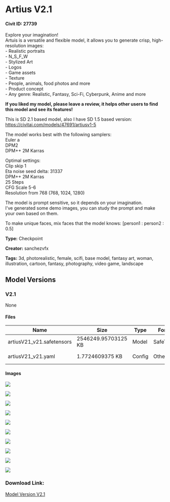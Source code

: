 # Artius V2.1

#### Civit ID: 27739

<p>Explore your imagination!<br />Artuis is a versatile and flexible model, it allows you to generate crisp, high-resolution images:<br />- Realistic portraits<br />- N_S_F_W<br />- Stylized Art<br />- Logos<br />- Game assets<br />- Texture<br />- People, animals, food photos and more<br />- Product concept<br />- Any genre: Realistic, Fantasy, Sci-Fi, Cyberpunk, Anime and more</p><p><strong>If you liked my model, please leave a review, it helps other users to find this model and see its features!</strong></p><p>This is SD 2.1 based model, also I have SD 1.5 based version: <a target="_blank" rel="ugc" href="https://civitai.com/models/47691/artiusv1-5">https://civitai.com/models/47691/artiusv1-5</a></p><p>The model works best with the following samplers: <br />Euler a<br />DPM2<br />DPM++ 2M Karras</p><p>Optimal settings:<br />Clip skip 1<br />Eta noise seed delta: 31337<br />DPM++ 2M Karras<br />25 Steps<br />CFG Scale 5-6<br />Resolution from 768 (768, 1024, 1280)</p><p>The model is prompt sensitive, so it depends on your imagination.<br />I've generated some demo images, you can study the prompt and make your own based on them.</p><p>To make unique faces, mix faces that the model knows: [person1 : person2 : 0.5]</p>

**Type:** Checkpoint

**Creator:** sanchezvfx

**Tags:** 3d, photorealistic, female, scifi, base model, fantasy art, woman, illustration, cartoon, fantasy, photography, video game, landscape

## Model Versions

### V2.1

None

#### Files

| Name | Size | Type | Format | Download Url | AutoV1 | AutoV2 | SHA256 | CRC32 | BLAKE3 |
| --- | --- | --- | --- | --- | --- | --- | --- | --- | --- |
| artiusV21_v21.safetensors | 2546249.95703125 KB | Model | SafeTensor | https://civitai.com/api/download/models/33216 | 0EB3318B | 4EE4331304 | 4EE4331304C99D877BC252261103B825FCA4CD9D31E3A40079C8D8AB6EC1ECC9 | 905C413E | BA11C6976B4AFF5752C5F780A6286E04ED2BE4E1C739020DDB8E7395A080BD9B |
| artiusV21_v21.yaml | 1.7724609375 KB | Config | Other | https://civitai.com/api/download/models/33216?type=Config&format=Other | - | 72B092AADF | 72B092AADFE146F5D3F395A720C0AA3B2354B2095E3F10DC18F0E9716D286DCB | BEC16895 | E3D04B07DBB3E2A59A06E6BA1CA7DA0BB822E4C67D2CB1179A2117076D47EBBC |

#### Images

<p><img src="https://image.civitai.com/xG1nkqKTMzGDvpLrqFT7WA/b8450c26-3168-487a-537c-1d6ae9d96d00/width=450/378440.jpeg" /></p>

<p><img src="https://image.civitai.com/xG1nkqKTMzGDvpLrqFT7WA/25335e62-0669-44e9-0abd-de241f6faa00/width=450/378457.jpeg" /></p>

<p><img src="https://image.civitai.com/xG1nkqKTMzGDvpLrqFT7WA/c64ade47-687a-4631-76c8-74f4b8267400/width=450/378456.jpeg" /></p>

<p><img src="https://image.civitai.com/xG1nkqKTMzGDvpLrqFT7WA/273cb8b5-636e-4549-b3d3-5ec93e37a300/width=450/378455.jpeg" /></p>

<p><img src="https://image.civitai.com/xG1nkqKTMzGDvpLrqFT7WA/c3e90fca-0b1b-4dcf-1080-13cc3cee1b00/width=450/378454.jpeg" /></p>

<p><img src="https://image.civitai.com/xG1nkqKTMzGDvpLrqFT7WA/34be0c72-6f85-44e7-3802-0e3ed6f4b700/width=450/378453.jpeg" /></p>

<p><img src="https://image.civitai.com/xG1nkqKTMzGDvpLrqFT7WA/4198137f-201d-4710-3ef9-092687389c00/width=450/378452.jpeg" /></p>

<p><img src="https://image.civitai.com/xG1nkqKTMzGDvpLrqFT7WA/9beb27a2-b1c6-49f4-d6ad-b27ea78b2a00/width=450/378451.jpeg" /></p>

<p><img src="https://image.civitai.com/xG1nkqKTMzGDvpLrqFT7WA/f5f70dab-d620-4bb1-e0d4-6290bf760800/width=450/378450.jpeg" /></p>

<p><img src="https://image.civitai.com/xG1nkqKTMzGDvpLrqFT7WA/fb2c6f2c-4470-484e-61d0-fbc2437c6300/width=450/378449.jpeg" /></p>

### Download Link:

[Model Version V2.1](https://civitai.com/api/download/models/33216)

